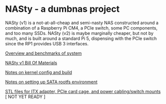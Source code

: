 # NASty - a dumbnas project

NASty (v1) is a not-at-all-cheap and semi-nasty NAS constructed around a combination of a Raspberry Pi CM4, a PCIe switch, some PC components, and too many SSDs.
NASty (v2) is maybe marginally cheaper, but not by much, and is built around a standard Pi 5, dispensing with the PCIe switch since the RP1 provides USB 3 interfaces.



[Overview and benchmarks of system](NASty-SSD-benchmarks.md)

[NASty v1 Bill Of Materials](NASty-bill-of-materials.csv)

[Notes on kernel config and build](build-kernel-pi4-nas.md)

[Notes on setting up SATA rootfs environment](NASty-setup.md)

[STL files for ITX adapter, PCIe card cage, and power cabling/switch mounts]() [ NOT YET READY ]

